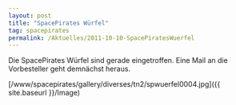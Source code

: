 ```yaml
---
layout: post
title: "SpacePirates Würfel"
tag: spacepirates
permalink: /Aktuelles/2011-10-10-SpacePiratesWuerfel
---
```



Die SpacePirates Würfel sind gerade eingetroffen. Eine Mail an die Vorbesteller geht demnächst heraus.

[/www/spacepirates/gallery/diverses/tn2/spwuerfel0004.jpg]({{ site.baseurl }}/Image)


